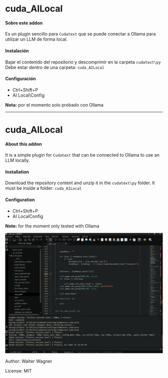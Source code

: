 # cuda_AILocal

#### Sobre este addon

Es un plugin sencillo para `Cudatext` que se puede conectar a Ollama para utilizar un LLM de forma local.

#### Instalación

Bajar el contenido del repositorio y descomprimir en la carpeta `cudatext\py`
Debe estar dentro de una carpeta: `cuda_AILocal`

#### Configuración

- Ctrl+Shift+P
- AI Local\Config

**Nota:** por el momento solo probado con Ollama

---

# cuda_AILocal

#### About this addon

It is a simple plugin for `Cudatext` that can be connected to Ollama to use an LLM locally.

#### Installation

Download the repository content and unzip it in the `cudatext\py` folder.
It must be inside a folder: `cuda_AILocal`

#### Configuration

- Ctrl+Shift+P
- AI LocalConfig

**Note:** for the moment only tested with Ollama

![videoDemo.gif](videoDemo.gif)

Author: Walter Wagner

License: MIT